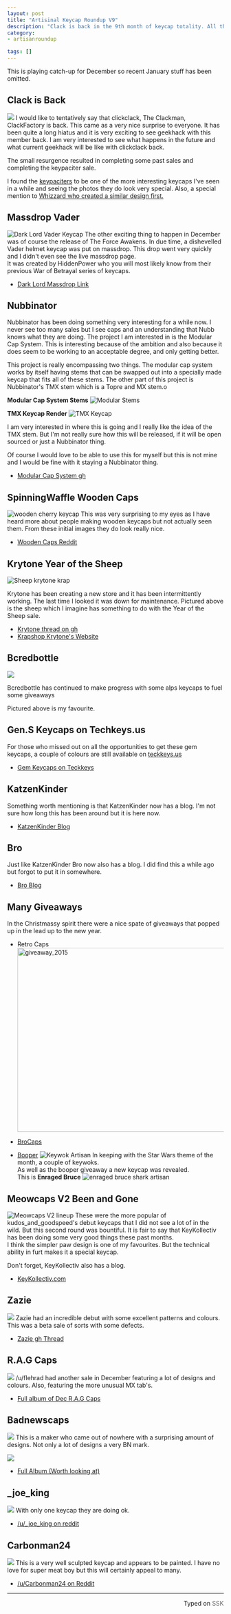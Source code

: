 ```yaml
---
layout: post
title: "Artisinal Keycap Roundup V9"
description: "Clack is back in the 9th month of keycap totality. All that happened surrounding artisan keycaps in the month of December 2015."
category: 
- artisanroundup

tags: []
---
```


This is playing catch-up for December so recent January stuff has been omitted.

## Clack is Back
![](https://i.imgur.com/TIjCAcO.jpg)
I would like to tentatively say that clickclack, The Clackman, ClackFactory is back. This came as a very nice surprise to everyone. It has been quite a long hiatus and it is very exciting to see geekhack with this member back. I am very interested to see what happens in the future and what current geekhack will be like with clickclack back.

The small resurgence resulted in completing some past sales and completing the keypaciter sale.

I found the [keypaciters](http://images.tapatalk-cdn.com/16/01/01/3bce5806f9da86930cd357bc7103a620.jpg) to be one of the more interesting keycaps I've seen in a while and seeing the photos they do look very special. Also, a special mention to [Whizzard who created a similar design first.](https://geekhack.org/index.php?topic=70816.msg1752039#msg1752039)



## Massdrop Vader
![Dark Lord Vader Keycap](http://i.imgur.com/9I3hFBk.jpg)
The other exciting thing to happen in December was of course the release of The Force Awakens. In due time, a dishevelled Vader helmet keycap was put on massdrop. This drop went very quickly and I didn't even see the live massdrop page.  
It was created by HiddenPower who you will most likely know from their previous War of Betrayal series of keycaps.

* [Dark Lord Massdrop Link](https://www.massdrop.com/buy/darth-vader-artisan-keycap?mode=guest_open)

## Nubbinator 
Nubbinator has been doing something very interesting for a while now. I never see too many sales but I see caps and an understanding that Nubb knows what they are doing. The project I am interested in is the Modular Cap System. This is interesting because of the ambition and also because it does seem to be working to an acceptable degree, and only getting better.  

This project is really encompassing two things. The modular cap system works by itself having stems that can be swapped out into a specially made keycap that fits all of these stems. The other part of this project is Nubbinator's TMX stem which is a Topre and MX stem.o

**Modular Cap System Stems**
![Modular Stems](http://i.imgur.com/umA3D5E.png)

**TMX Keycap Render**
![TMX Keycap](http://i.imgur.com/aj0m2Ms.png)

I am very interested in where this is going and I really like the idea of the TMX stem. But I'm not really sure how this will be released, if it will be open sourced or just a Nubbinator thing. 

Of course I would love to be able to use this for myself but this is not mine and I would be fine with it staying a Nubbinator thing.


* [Modular Cap System gh](https://geekhack.org/index.php?topic=69433.0)

## SpinningWaffle Wooden Caps
![wooden cherry keycap](https://i.imgur.com/VUwM4sG.jpg)
This was very surprising to my eyes as I have heard more about people making wooden keycaps but not actually seen them. From these initial images they do look really nice.

* [Wooden Caps Reddit](https://redd.it/3yu4e1)

## Krytone Year of the Sheep 
![Sheep krytone krap](http://i62.photobucket.com/albums/h113/Krytone/Black%20and%20White_zpsopzkf03d.jpg)

Krytone has been creating a new store and it has been intermittently working. The last time I looked it was down for maintenance. Pictured above is the sheep which I imagine has something to do with the Year of the Sheep sale.


* [Krytone thread on gh](https://geekhack.org/index.php?topic=63758.0)
* [Krapshop Krytone's Website](https://krapshop.com/)

## Bcredbottle
![](http://i.imgur.com/7g4TUBf.jpg)

Bcredbottle has continued to make progress with some alps keycaps to fuel some giveaways

Pictured above is my favourite.

## Gen.S Keycaps on Techkeys.us
For those who missed out on all the opportunities to get these gem keycaps, a couple of colours  are still available on [teckkeys.us](https://techkeys.us/)

* [Gem Keycaps on Teckkeys](http://techkeys.us/collections/artisan/products/gem-keycaps)


## KatzenKinder
Something worth mentioning is that KatzenKinder now has a blog. I'm not sure how long this has been around but it is here now.

* [KatzenKinder Blog](http://catsunhindered.tumblr.com/)

## Bro
Just like KatzenKinder Bro now also has a blog. I did find this a while ago but forgot to put it in somewhere.

* [Bro Blog](https://brocaps.wordpress.com/)

## Many Giveaways
In the Christmassy spirit there were a nice spate of giveaways that popped up in the lead up to the new year.

* Retro Caps
<a data-flickr-embed="true"  href="https://www.flickr.com/photos/138761231@N04/23318881194/" title="giveaway_2015"><img src="https://farm2.staticflickr.com/1456/23318881194_0cede7e3ea_z.jpg" width="640" height="427" alt="giveaway_2015"></a><script async src="//embedr.flickr.com/assets/client-code.js" charset="utf-8"></script>

* [BroCaps](https://geekhack.org/index.php?topic=78163.0)

* [Booper](https://geekhack.org/index.php?topic=77752.0) 
![Keywok Artisan](http://i.imgur.com/ea4nDt2.jpg)
In keeping with the Star Wars theme of the month, a couple of keywoks.  
As well as the booper giveaway a new keycap was revealed.  
This is **Enraged Bruce**
![enraged bruce shark artisan](http://i.imgur.com/8WonJea.jpg)





## Meowcaps V2 Been and Gone
![Meowcaps V2 lineup](https://i.imgur.com/6CVhF6B.jpg)
These were the more popular of kudos\_and\_goodspeed's debut keycaps that I did not see a lot of in the wild. But this second round was bountiful. It is fair to say that KeyKollectiv has been doing some very good things these past months.   
I think the simpler paw design is one of my favourites. But the technical ability in furt makes it a special keycap.   

Don't forget, KeyKollectiv also has a blog.

* [KeyKollectiv.com](http://keykollectiv.com/)

## Zazie
[![](http://i.imgur.com/4EekAY3.jpg)](https://geekhack.org/index.php?topic=77989.0)
Zazie had an incredible debut with some excellent patterns and colours. This was a beta sale of sorts with some defects.

* [Zazie gh Thread](https://geekhack.org/index.php?topic=77989.0)

## R.A.G Caps
![](http://i.imgur.com/G24reRc.jpg)
/u/flehrad had another sale in December featuring a lot of designs and colours. Also, featuring the more unusual MX tab's.

* [Full album of Dec R.A.G Caps](http://imgur.com/a/KxAjm)

## Badnewscaps
![](http://i.imgur.com/R2RCX7K.jpg)
This is a maker who came out of nowhere with a surprising amount of designs. Not only a lot of designs a very BN mark.

![](http://i.imgur.com/8bY2yuH.jpg)

* [Full Album (Worth looking at)](http://imgur.com/a/eR19Z)

## \_joe\_king
![](http://i.imgur.com/Uss9SIb.jpg)
With only one keycap they are doing ok.

* [/u/\_joe\_king on reddit](https://www.reddit.com/r/MechanicalKeyboards/comments/3vu8xi/started_making_caps/)

## Carbonman24
![](https://i.imgur.com/c3naHFK.jpg)
This is a very well sculpted keycap and appears to be painted. I have no love for super meat boy but this will certainly appeal to many.

* [/u/Carbonman24 on Reddit](https://redd.it/3uy8yv)

------------------------------------------------
 <p style="text-align: right" title="Screwed">Typed on <font color="#6c6c6c">SSK</font></p>
 
